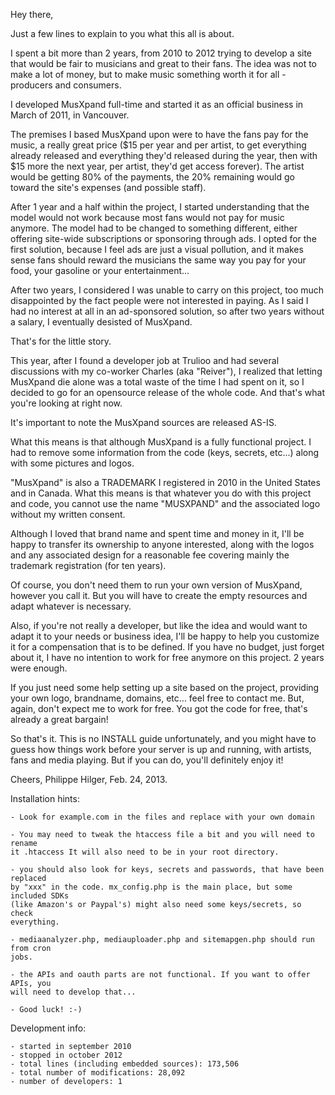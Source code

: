 Hey there,

Just a few lines to explain to you what this all is about.

I spent a bit more than 2 years, from 2010 to 2012 trying to develop a site that
would be fair to musicians and great to their fans. The idea was not to make a
lot of money, but to make music something worth it for all - producers and
consumers.

I developed MusXpand full-time and started it as an official business in March
of 2011, in Vancouver.

The premises I based MusXpand upon were to have the fans pay for the music, a
really great price ($15 per year and per artist, to get everything already
released and everything they'd released during the year, then with $15 more the
next year, per artist, they'd get access forever). The artist would be getting
80% of the payments, the 20% remaining would go toward the site's expenses (and
possible staff).

After 1 year and a half within the project, I started understanding that the model
would not work because most fans would not pay for music anymore. The model had
to be changed to something different, either offering site-wide subscriptions
or sponsoring through ads. I opted for the first solution, because I feel ads
are just a visual pollution, and it makes sense fans should reward the musicians
the same way you pay for your food, your gasoline or your entertainment...

After two years, I considered I was unable to carry on this project, too much
disappointed by the fact people were not interested in paying. As I said I had
no interest at all in an ad-sponsored solution, so after two years without a
salary, I eventually desisted of MusXpand.

That's for the little story.

This year, after I found a developer job at Trulioo and had several discussions
with my co-worker Charles (aka "Reiver"), I realized that letting MusXpand die
alone was a total waste of the time I had spent on it, so I decided to go for
an opensource release of the whole code. And that's what you're looking at right
now.

It's important to note the MusXpand sources are released AS-IS. 

What this means is that although MusXpand is a fully functional project. I had to
remove some information from the code (keys, secrets, etc...) along with some pictures and
logos.

"MusXpand" is also a TRADEMARK I registered in 2010 in the United States and in
Canada. What this means is that whatever you do with this project and code, you
cannot use the name "MUSXPAND" and the associated logo without my written
consent.

Although I loved that brand name and spent time and money in it, I'll be happy
to transfer its ownership to anyone interested, along with the logos and any
associated design for a reasonable fee covering mainly the trademark registration
(for ten years).

Of course, you don't need them to run your own version of MusXpand, however you
call it. But you will have to create the empty resources and adapt whatever is
necessary.

Also, if you're not really a developer, but like the idea and would want to
adapt it to your needs or business idea, I'll be happy to help you customize it
for a compensation that is to be defined. If you have no budget, just forget about
it, I have no intention to work for free anymore on this project. 2 years were
enough.

If you just need some help setting up a site based on the project, providing
your own logo, brandname, domains, etc... feel free to contact me. But, again, 
don't expect me to work for free. You got the code for free, that's already a
great bargain!

So that's it. This is no INSTALL guide unfortunately, and you might have to
guess how things work before your server is up and running, with artists, fans
and media playing. But if you can do, you'll definitely enjoy it!

Cheers,
Philippe Hilger,
Feb. 24, 2013.

Installation hints:
~~~~~~~~~~~~~~~~~~~
- Look for example.com in the files and replace with your own domain

- You may need to tweak the htaccess file a bit and you will need to rename
it .htaccess It will also need to be in your root directory.

- you should also look for keys, secrets and passwords, that have been replaced
by "xxx" in the code. mx_config.php is the main place, but some included SDKs
(like Amazon's or Paypal's) might also need some keys/secrets, so check
everything.

- mediaanalyzer.php, mediauploader.php and sitemapgen.php should run from cron
jobs.

- the APIs and oauth parts are not functional. If you want to offer APIs, you
will need to develop that...

- Good luck! :-)
~~~~~~~~~~~~~~~~~~~


Development info:
~~~~~~~~~~~~~~~~~
- started in september 2010
- stopped in october 2012
- total lines (including embedded sources): 173,506
- total number of modifications: 28,092
- number of developers: 1
~~~~~~~~~~~~~~~~~~~
